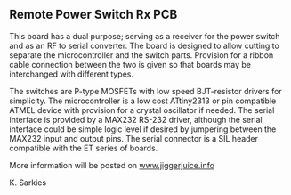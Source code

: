 Remote Power Switch Rx PCB
--------------------------

This board has a dual purpose; serving as a receiver for the power switch and as
an RF to serial converter. The board is designed to allow cutting to separate
the microcontroller and the switch parts. Provision for a ribbon cable
connection between the two is given so that boards may be interchanged with
different types.

The switches are P-type MOSFETs with low speed BJT-resistor drivers for
simplicity. The microcontroller is a low cost ATtiny2313 or pin compatible
ATMEL device with provision for a crystal oscillator if needed. The serial
interface is provided by a MAX232 RS-232 driver, although the serial interface
could be simple logic level if desired by jumpering between the MAX232
input and output pins. The serial connector is a SIL header compatible with
the ET series of boards.

More information will be posted on www.jiggerjuice.info

K. Sarkies

